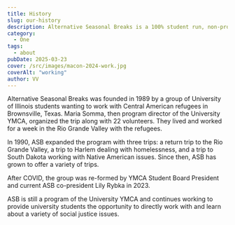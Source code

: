 ```yaml
---
title: History
slug: our-history
description: Alternative Seasonal Breaks is a 100% student run, non-profit volunteer organization of the University of Illinois Urbana-Champaign and the University YMCA.
category:
  - One
tags:
  - about
pubDate: 2025-03-23
cover: /src/images/macon-2024-work.jpg
coverAlt: "working"
author: VV
---
```


Alternative Seasonal Breaks was founded in 1989 by a group of University of Illinois students wanting to work with Central American refugees in Brownsville, Texas. Maria Somma, then program director of the University YMCA, organized the trip along with 22 volunteers. They lived and worked for a week in the Rio Grande Valley with the refugees.

In 1990, ASB expanded the program with three trips: a return trip to the Rio Grande Valley, a trip to Harlem dealing with homelessness, and a trip to South Dakota working with Native American issues. Since then, ASB has grown to offer a variety of trips.

After COVID, the group was re-formed by YMCA Student Board President and current ASB co-president Lily Rybka in 2023.

ASB is still a program of the University YMCA and continues working to provide university students the opportunity to directly work with and learn about a variety of social justice issues.
